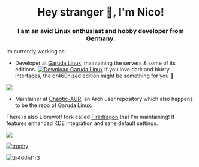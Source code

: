 <h1 align="center">Hey stranger 👋, I'm Nico!</h1>
<h3 align="center">I am an avid Linux enthusiast and hobby developer from Germany.</h3>

Im currently working as:
- Developer at [Garuda Linux](https://garudalinux.org), maintaining the servers & some of its editions. [![Download Garuda Linux](https://img.shields.io/sourceforge/dt/garuda-linux.svg)](https://sourceforge.net/projects/garuda-linux/files/latest/download) If you love dark and blurry interfaces, the dr460nized edition might be something for you 🐉

<img src=https://garudalinux.org/images/garuda/download/dr460nized/garuda-dr460nized.webp/>

- Maintainer at [Chaotic-AUR](https://chaotic.cx), an Arch user repository which also happens to be the repo of Garuda Linux.


There is also Librewolf fork called [Firedragon](https://github.com/dr460nf1r3/firedragon-browser) that I'm maintaining! It features enhanced KDE integration and sane default settings.

<img src=https://gitlab.com/dr460nf1r3/dragonwolf-settings/-/raw/master/about.png/>

[![trophy](https://github-profile-trophy.vercel.app/?username=dr460nf1r3&theme=onedark)](https://github.com/ryo-ma/github-profile-trophy)

<p align="left"> <img src="https://komarev.com/ghpvc/?username=dr460nf1r3&label=Profile%20views&color=0e75b6&style=flat" alt="dr460nf1r3" /> </p>
